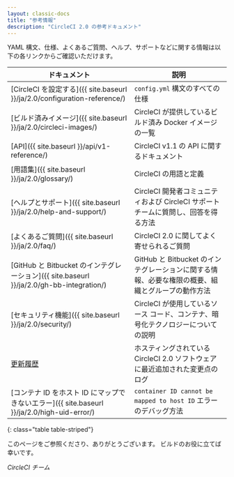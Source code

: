 ```yaml
---
layout: classic-docs
title: "参考情報"
description: "CircleCI 2.0 の参考ドキュメント"
---
```


YAML 構文、仕様、よくあるご質問、ヘルプ、サポートなどに関する情報は以下の各リンクからご確認いただけます。

| ドキュメント                                                                     | 説明                                                        |
| -------------------------------------------------------------------------- | --------------------------------------------------------- |
| [CircleCI を設定する]({{ site.baseurl }}/ja/2.0/configuration-reference/)          | `config.yml` 構文のすべての仕様                                    |
| [ビルド済みイメージ]({{ site.baseurl }}/ja/2.0/circleci-images/)                       | CircleCI が提供しているビルド済み Docker イメージの一覧                      |
| [API]({{ site.baseurl }}/api/v1-reference/)                                | CircleCI v1.1 の API に関するドキュメント                            |
| [用語集]({{ site.baseurl }}/ja/2.0/glossary/)                                    | CircleCI の用語と定義                                           |
| [ヘルプとサポート]({{ site.baseurl }}/ja/2.0/help-and-support/)                       | CircleCI 開発者コミュニティおよび CircleCI サポート チームに質問し、回答を得る方法       |
| [よくあるご質問]({{ site.baseurl }}/ja/2.0/faq/)                                     | CircleCI 2.0 に関してよく寄せられるご質問                               |
| [GitHub と Bitbucket のインテグレーション]({{ site.baseurl }}/ja/2.0/gh-bb-integration/) | GitHub と Bitbucket のインテグレーションに関する情報、必要な権限の概要、組織とグループの動作方法 |
| [セキュリティ機能]({{ site.baseurl }}/ja/2.0/security/)                               | CircleCI が使用しているソース コード、コンテナ、暗号化テクノロジーについての説明             |
| [更新履歴](https://circleci.com/ja/changelog/)                                 | ホスティングされている CircleCI 2.0 ソフトウェアに最近追加された変更点のログ             |
| [コンテナ ID をホスト ID にマップできないエラー]({{ site.baseurl }}/ja/2.0/high-uid-error/)      | `container ID cannot be mapped to host ID` エラーのデバッグ方法     | 
{: class="table table-striped"} 

このページをご参照くださり、ありがとうございます。 ビルドのお役に立てば幸いです。

*CircleCI チーム*
